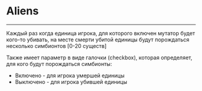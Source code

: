 # Aliens

-----------
Каждый раз когда единица игрока, для которого включен мутатор
будет кого-то убивать, на месте смерти убитой единицы будут
порождаться несколько симбионтов [0-20 существ]

Также имеет параметр в виде галочки (checkbox), которая 
определяет, для кого будут порождаться симбионты:
* Включено - для игрока умершей единицы
* Выключено - для игрока убившей единицы